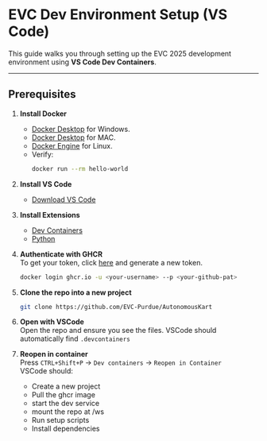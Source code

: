 # EVC Dev Environment Setup (VS Code)

This guide walks you through setting up the EVC 2025 development environment using **VS Code Dev Containers**.

---

## Prerequisites

1. **Install Docker**
   - [Docker Desktop](https://docs.docker.com/desktop/setup/install/windows-install/) for Windows.
   - [Docker Desktop](https://docs.docker.com/desktop/setup/install/mac-install/) for MAC.
   - [Docker Engine](https://docs.docker.com/engine/install/) for Linux.
   - Verify:
     ```bash
     docker run --rm hello-world
     ```

2. **Install VS Code**
   - [Download VS Code](https://code.visualstudio.com/Download)

3. **Install Extensions**  
   - [Dev Containers](https://marketplace.visualstudio.com/items?itemName=ms-vscode-remote.remote-containers)
   - [Python](https://www.python.org/downloads/release/python-31018/)

4. **Authenticate with GHCR**  
    To get your token, click [here](https://github.com/settings/tokens) and generate a new token.
   ```bash
   docker login ghcr.io -u <your-username> --p <your-github-pat>
5. **Clone the repo into a new project**  
    ```bash
   git clone https://github.com/EVC-Purdue/AutonomousKart
6. **Open with VSCode**  
    Open the repo and ensure you see the files. VSCode should automatically find `.devcontainers`
7.  **Reopen in container**  
    Press `CTRL+Shift+P` -> `Dev containers` -> `Reopen in Container`\
    VSCode should:
    - Create a new project
    - Pull the ghcr image
    - start the dev service
    - mount the repo at /ws
    - Run setup scripts
    - Install dependencies

